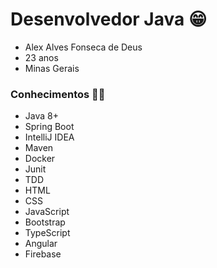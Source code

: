 # Desenvolvedor Java 😁

- Alex Alves Fonseca de Deus
- 23 anos
- Minas Gerais

### Conhecimentos 🧑‍💻

- Java 8+
- Spring Boot
- IntelliJ IDEA
- Maven
- Docker
- Junit
- TDD
- HTML
- CSS
- JavaScript
- Bootstrap
- TypeScript
- Angular
- Firebase
